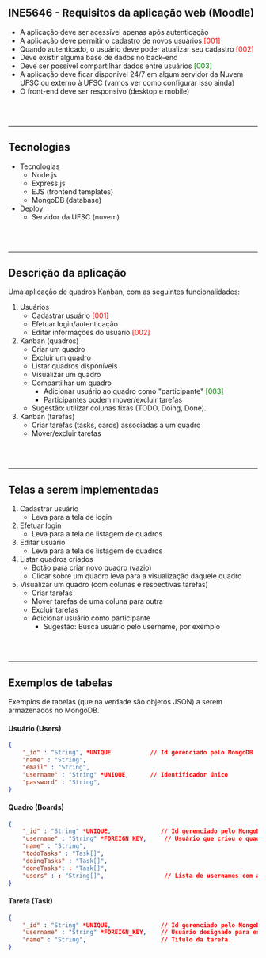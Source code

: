 ## INE5646 - Requisitos da aplicação web (Moodle)
- A aplicação deve ser acessível apenas após autenticação
- A aplicação deve permitir o cadastro de novos usuários <span style="color: red"> [001] </span>
- Quando autenticado, o usuário deve poder atualizar seu cadastro <span style="color: red"> [002] </span>
- Deve existir alguma base de dados no back-end
- Deve ser possível compartilhar dados entre usuários <span style="color: green"> [003] </span>
- A aplicação deve ficar disponível 24/7 em algum servidor da Nuvem UFSC ou externo à UFSC (vamos ver como configurar isso ainda)
- O front-end deve ser responsivo (desktop e mobile)


<br><br>

---

## Tecnologias

- Tecnologias
    - Node.js
    - Express.js
    - EJS (frontend templates)
    - MongoDB (database)
- Deploy
    - Servidor da UFSC (nuvem)

<br><br>

---

## Descrição da aplicação

Uma aplicação de quadros Kanban, com as seguintes funcionalidades:
1. Usuários
    - Cadastrar usuário <span style="color: red"> [001] </span>
    - Efetuar login/autenticação
    - Editar informações do usuário <span style="color: red"> [002] </span>
2. Kanban (quadros)
    - Criar um quadro
    - Excluir um quadro
    - Listar quadros disponíveis
    - Visualizar um quadro
    - Compartilhar um quadro
        - Adicionar usuário ao quadro como "participante" <span style="color: green"> [003] </span>
        - Participantes podem mover/excluir tarefas
    - Sugestão: utilizar colunas fixas (TODO, Doing, Done).
3. Kanban (tarefas)
    - Criar tarefas (tasks, cards) associadas a um quadro
    - Mover/excluir tarefas

<br><br>

---

## Telas a serem implementadas

1. Cadastrar usuário
    - Leva para a tela de login
2. Efetuar login
    - Leva para a tela de listagem de quadros
3. Editar usuário
    - Leva para a tela de listagem de quadros
4. Listar quadros criados
    - Botão para criar novo quadro (vazio)
    - Clicar sobre um quadro leva para a visualização daquele quadro
5. Visualizar um quadro (com colunas e respectivas tarefas)
    - Criar tarefas
    - Mover tarefas de uma coluna para outra
    - Excluir tarefas
    - Adicionar usuário como participante
        - Sugestão: Busca usuário pelo username, por exemplo

<br><br>

---

## Exemplos de tabelas

Exemplos de tabelas (que na verdade são objetos JSON) a serem armazenados no MongoDB.

#### Usuário (Users)
```json
{
    "_id" : "String", *UNIQUE           // Id gerenciado pelo MongoDB
    "name" : "String",
    "email" : "String",
    "username" : "String" *UNIQUE,      // Identificador único
    "password" : "String",
}
```

#### Quadro (Boards)
```json
{
    "_id" : "String" *UNIQUE,              // Id gerenciado pelo MongoDB
    "username" : "String" *FOREIGN_KEY,     // Usuário que criou o quadro.
    "name" : "String",
    "todoTasks" : "Task[]",
    "doingTasks" : "Task[]",
    "doneTasks": : "Task[]",
    "users" : : "String[]",                 // Lista de usernames com acesso ao quadro.
}
```

#### Tarefa (Task)
```json
{
    "_id" : "String" *UNIQUE,              // Id gerenciado pelo MongoDB
    "username" : "String" *FOREIGN_KEY,    // Usuário designado para esta tarefa.
    "name" : "String",                     // Título da tarefa.
}
```
